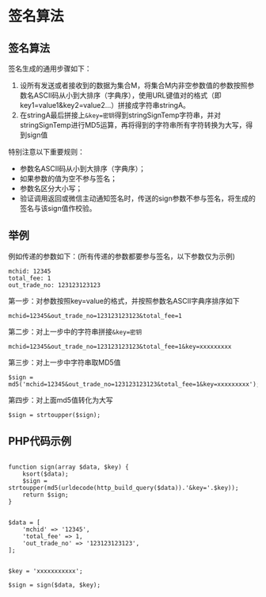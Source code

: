# 签名算法

## 签名算法 <a id="&#x626B;&#x7801;&#x652F;&#x4ED8;-api"></a>

签名生成的通用步骤如下：

1. 设所有发送或者接收到的数据为集合M，将集合M内非空参数值的参数按照参数名ASCII码从小到大排序（字典序），使用URL键值对的格式（即key1=value1&key2=value2…）拼接成字符串stringA。
2. 在stringA最后拼接上`&key=密钥`得到stringSignTemp字符串，并对stringSignTemp进行MD5运算，再将得到的字符串所有字符转换为大写，得到sign值

特别注意以下重要规则：

* 参数名ASCII码从小到大排序（字典序）；
* 如果参数的值为空不参与签名；
* 参数名区分大小写；
* 验证调用返回或微信主动通知签名时，传送的sign参数不参与签名，将生成的签名与该sign值作校验。



## 举例 <a id="&#x4E3E;&#x4F8B;"></a>

例如传递的参数如下：(所有传递的参数都要参与签名，以下参数仅为示例)

```text
mchid: 12345
total_fee: 1
out_trade_no: 123123123123
```

第一步：对参数按照key=value的格式，并按照参数名ASCII字典序排序如下

```text
mchid=12345&out_trade_no=123123123123&total_fee=1
```

第二步：对上一步中的字符串拼接`&key=密钥`

```text
mchid=12345&out_trade_no=123123123123&total_fee=1&key=xxxxxxxxx
```

第三步：对上一步中字符串取MD5值

```text
$sign = md5('mchid=12345&out_trade_no=123123123123&total_fee=1&key=xxxxxxxxx');
```

第四步：对上面md5值转化为大写

```text
$sign = strtoupper($sign);
```

## PHP代码示例 <a id="php&#x4EE3;&#x7801;&#x793A;&#x4F8B;"></a>

```text

function sign(array $data, $key) {
    ksort($data);
    $sign = strtoupper(md5(urldecode(http_build_query($data)).'&key='.$key));
    return $sign;
}


$data = [
    'mchid' => '12345',
    'total_fee' => 1,
    'out_trade_no' => '123123123123',
];


$key = 'xxxxxxxxxxx';

$sign = sign($data, $key);
```




